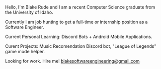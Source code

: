 Hello, I'm Blake Rude and I am a recent Computer Science graduate from the University of Idaho.

Currently I am job hunting to get a full-time or internship position as a Software Engineer.


Current Personal Learning: Discord Bots + Android Mobile Applications.

Curent Projects: Music Recomendation Discord bot, "League of Legends" game mode helper.

Looking for work. Hire me! blakesoftwareengineering@gmail.com

<!---
BlakeRude/BlakeRude is a ✨ special ✨ repository because its `README.md` (this file) appears on your GitHub profile.
You can click the Preview link to take a look at your changes.
--->
